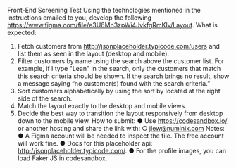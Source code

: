  
Front-End Screening Test
Using the technologies mentioned in the instructions emailed to you, develop the following https://www.figma.com/file/e3U6Mn3zpWi4JvkfgRmKlv/Layout.
What is expected:
1.	Fetch customers from http://jsonplaceholder.typicode.com/users and list them as seen in the layout (desktop and mobile).
2.	Filter customers by name using the search above the customer list. For example, if I type "Lean" in the search, only the customers that match this search criteria should be shown. If the search brings no result, show a message saying “no customer(s) found with the search criteria.”
3.	Sort customers alphabetically by using the sort by located at the right side of the search.
4.	Match the layout exactly to the desktop and mobile views.
5.	Decide the best way to transition the layout responsively from desktop down to the mobile view.
How to submit:
●	Use https://codesandbox.io/ or another hosting and share the link with:
	○	jlew@numinix.com
Notes:
●	A Figma account will be needed to inspect the file. The free account will work fine.
●	Docs for this placeholder api: http://jsonplaceholder.typicode.com/. ●	For the profile images, you can load Faker JS in codesandbox.
